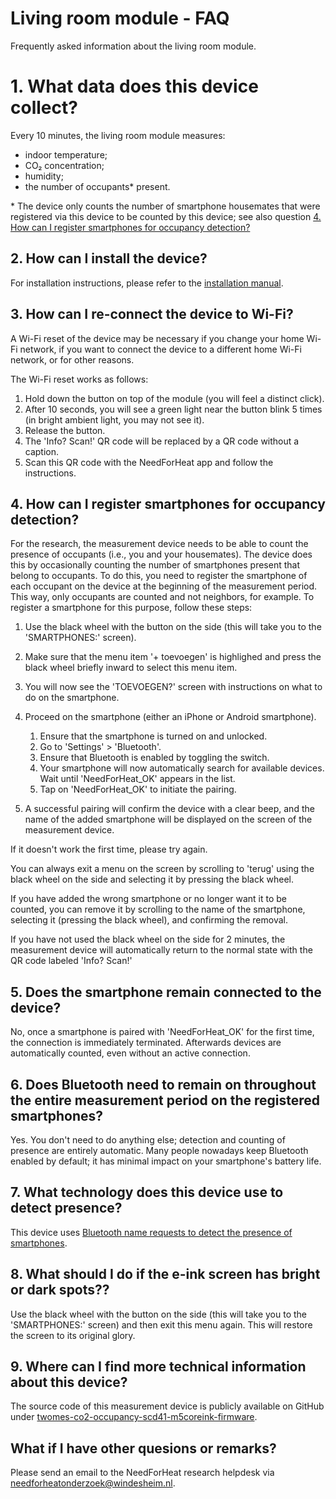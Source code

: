 # Living room module - FAQ

Frequently asked information about the living room module.

# 1. What data does this device collect?

Every 10 minutes, the living room module measures:

- indoor temperature;
- CO₂ concentration;
- humidity;
- the number of occupants\* present.

\* The device only counts the number of smartphone housemates that were registered via this device to be counted by this device; see also question [4. How can I register smartphones for occupancy detection?](#4-how-can-i-register-smartphones-for-occupancy-detection)

## 2. How can I install the device?

For installation instructions, please refer to the [installation manual](../../installation/).

## 3. How can I re-connect the device to Wi-Fi?

A Wi-Fi reset of the device may be necessary if you change your home Wi-Fi network, if you want to connect the device to a different home Wi-Fi network, or for other reasons.

The Wi-Fi reset works as follows:

1. Hold down the button on top of the module (you will feel a distinct click).
2. After 10 seconds, you will see a green light near the button blink 5 times (in bright ambient light, you may not see it).
3. Release the button.
4. The 'Info? Scan!' QR code will be replaced by a QR code without a caption.
5. Scan this QR code with the NeedForHeat app and follow the instructions.

## 4. How can I register smartphones for occupancy detection?

For the research, the measurement device needs to be able to count the presence of occupants (i.e., you and your housemates). The device does this by occasionally counting the number of smartphones present that belong to occupants. To do this, you need to register the smartphone of each occupant on the device at the beginning of the measurement period. This way, only occupants are counted and not neighbors, for example. To register a smartphone for this purpose, follow these steps:

1. Use the black wheel with the button on the side (this will take you to the 'SMARTPHONES:' screen).
2. Make sure that the menu item '+ toevoegen' is highlighed and press the black wheel briefly inward to select this menu item.
3. You will now see the 'TOEVOEGEN?' screen with instructions on what to do on the smartphone.
4. Proceed on the smartphone (either an iPhone or Android smartphone).
    1. Ensure that the smartphone is turned on and unlocked.
    2. Go to 'Settings' > 'Bluetooth'.
    3. Ensure that Bluetooth is enabled by toggling the switch.
    4. Your smartphone will now automatically search for available devices. Wait until 'NeedForHeat_OK' appears in the list.
    5. Tap on 'NeedForHeat_OK' to initiate the pairing.

5. A successful pairing will confirm the device with a clear beep, and the name of the added smartphone will be displayed on the screen of the measurement device.

If it doesn't work the first time, please try again.

You can always exit a menu on the screen by scrolling to 'terug' using the black wheel on the side and selecting it by pressing the black wheel.

If you have added the wrong smartphone or no longer want it to be counted, you can remove it by scrolling to the name of the smartphone, selecting it (pressing the black wheel), and confirming the removal.

If you have not used the black wheel on the side for 2 minutes, the measurement device will automatically return to the normal state with the QR code labeled 'Info? Scan!'

## 5. Does the smartphone remain connected to the device?

No, once a smartphone is paired with 'NeedForHeat_OK' for the first time, the connection is immediately terminated. Afterwards devices are automatically counted, even without an active connection.

## 6. Does Bluetooth need to remain on throughout the entire measurement period on the registered smartphones?

Yes. You don't need to do anything else; detection and counting of presence are entirely automatic. Many people nowadays keep Bluetooth enabled by default; it has minimal impact on your smartphone's battery life.

## 7. What technology does this device use to detect presence?

This device uses [Bluetooth name requests to detect the presence of smartphones](https://github.com/energietransitie/twomes-generic-esp-firmware/blob/main/src/presence_detection/README.md#general-info).

## 8. What should I do if the e-ink screen has bright or dark spots??

Use the black wheel with the button on the side (this will take you to the 'SMARTPHONES:' screen) and then exit this menu again. This will restore the screen to its original glory.

## 9. Where can I find more technical information about this device?

The source code of this measurement device is publicly available on GitHub under [twomes-co2-occupancy-scd41-m5coreink-firmware](https://github.com/energietransitie/twomes-co2-occupancy-scd41-m5coreink-firmware).

## What if I have other quesions or remarks?
Please send an email to the NeedForHeat research helpdesk via [needforheatonderzoek@windesheim.nl](needforheatonderzoek@windesheim.nl).

